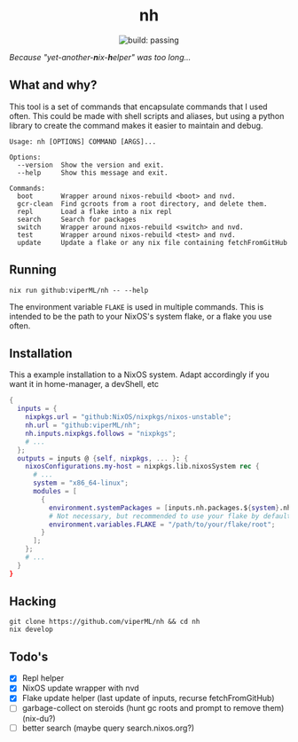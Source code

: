 <h1 align="center">nh</h1>

<p align="center">
  <img
    alt="build: passing"
    src="https://img.shields.io/github/workflow/status/viperML/nh/build"
  >
  </a>
</p>

_Because "yet-another-**n**ix-**h**elper" was too long..._

## What and why?

This tool is a set of commands that encapsulate commands that I used often.
This could be made with shell scripts and aliases, but using a python library to create the command makes it easier to maintain and debug.
```
Usage: nh [OPTIONS] COMMAND [ARGS]...

Options:
  --version  Show the version and exit.
  --help     Show this message and exit.

Commands:
  boot       Wrapper around nixos-rebuild <boot> and nvd.
  gcr-clean  Find gcroots from a root directory, and delete them.
  repl       Load a flake into a nix repl
  search     Search for packages
  switch     Wrapper around nixos-rebuild <switch> and nvd.
  test       Wrapper around nixos-rebuild <test> and nvd.
  update     Update a flake or any nix file containing fetchFromGitHub
```
## Running

```console
nix run github:viperML/nh -- --help
```

The environment variable `FLAKE` is used in multiple commands. This is intended to be the path to your NixOS's system flake, or a flake you use often.

## Installation

This a example installation to a NixOS system. Adapt accordingly if you want it in home-manager, a devShell, etc

```nix
{
  inputs = {
    nixpkgs.url = "github:NixOS/nixpkgs/nixos-unstable";
    nh.url = "github:viperML/nh";
    nh.inputs.nixpkgs.follows = "nixpkgs";
    # ...
  };
  outputs = inputs @ {self, nixpkgs, ... }: {
    nixosConfigurations.my-host = nixpkgs.lib.nixosSystem rec {
      # ...
      system = "x86_64-linux";
      modules = [
        {
          environment.systemPackages = [inputs.nh.packages.${system}.nh];
          # Not necessary, but recommended to use your flake by default
          environment.variables.FLAKE = "/path/to/your/flake/root";
        }
      ];
    };
    # ...
  }
}
```

## Hacking

```console
git clone https://github.com/viperML/nh && cd nh
nix develop
```

## Todo's

- [x] Repl helper
- [x] NixOS update wrapper with nvd
- [x] Flake update helper (last update of inputs, recurse fetchFromGitHub)
- [ ] garbage-collect on steroids (hunt gc roots and prompt to remove them) (nix-du?)
- [ ] better search (maybe query search.nixos.org?)
